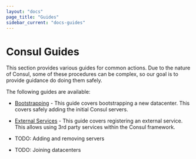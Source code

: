 ```yaml
---
layout: "docs"
page_title: "Guides"
sidebar_current: "docs-guides"
---
```


# Consul Guides

This section provides various guides for common actions. Due to the nature
of Consul, some of these procedures can be complex, so our goal is to provide
guidance do doing them safely.

The following guides are available:

 * [Bootstrapping](/docs/guides/bootstrapping.html) - This guide covers bootstrapping a new
 datacenter. This covers safely adding the initial Consul servers.

 * [External Services](/docs/guides/external.html) - This guide covers registering
 an external service. This allows using 3rd party services within the Consul framework.

 * TODO: Adding and removing servers

 * TODO: Joining datacenters


